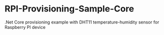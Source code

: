 # RPI-Provisioning-Sample-Core
.Net Core provisioning example with DHT11 temperature-humidity sensor for Raspberry PI device
